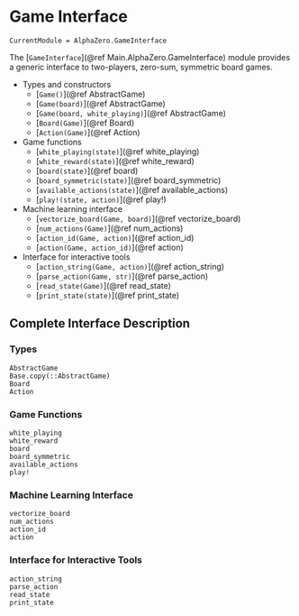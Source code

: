 # Game Interface

```@meta
CurrentModule = AlphaZero.GameInterface
```

The [`GameInterface`](@ref Main.AlphaZero.GameInterface) module provides a
generic interface to two-players, zero-sum, symmetric board games.

  * Types and constructors
    - [`Game()`](@ref AbstractGame)
    - [`Game(board)`](@ref AbstractGame)
    - [`Game(board, white_playing)`](@ref AbstractGame)
    - [`Board(Game)`](@ref Board)
    - [`Action(Game)`](@ref Action)
  * Game functions
    - [`white_playing(state)`](@ref white_playing)
    - [`white_reward(state)`](@ref white_reward)
    - [`board(state)`](@ref board)
    - [`board_symmetric(state)`](@ref board_symmetric)
    - [`available_actions(state)`](@ref available_actions)
    - [`play!(state, action)`](@ref play!)
  * Machine learning interface
    - [`vectorize_board(Game, board)`](@ref vectorize_board)
    - [`num_actions(Game)`](@ref num_actions)
    - [`action_id(Game, action)`](@ref action_id)
    - [`action(Game, action_id)`](@ref action)
  * Interface for interactive tools
    - [`action_string(Game, action)`](@ref action_string)
    - [`parse_action(Game, str)`](@ref parse_action)
    - [`read_state(Game)`](@ref read_state)
    - [`print_state(state)`](@ref print_state)

## Complete Interface Description

### Types

```@docs
AbstractGame
Base.copy(::AbstractGame)
Board
Action
```

### Game Functions

```@docs
white_playing
white_reward
board
board_symmetric
available_actions
play!
```

### Machine Learning Interface

```@docs
vectorize_board
num_actions
action_id
action
```

### Interface for Interactive Tools

```@docs
action_string
parse_action
read_state
print_state
```
